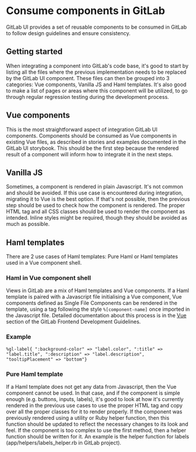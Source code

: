 # Consume components in GitLab

GitLab UI provides a set of reusable components to be consumed in GitLab to follow design guidelines and ensure consistency.

## Getting started

When integrating a component into GitLab's code base, it's good to start by listing all the files where the previous implementation needs to be replaced by the GitLab UI component. These files can then be grouped into 3 categories: Vue components, Vanilla JS and Haml templates. It's also good to make a list of pages or areas where this component will be utilized, to go through regular regression testing during the development process.

## Vue components

This is the most straightforward aspect of integration GitLab UI components. Components should be consumed as Vue components in existing Vue files, as described in stories and examples documented in the GitLab UI storybook. This should be the first step because the rendered result of a component will inform how to integrate it in the next steps.

## Vanilla JS

Sometimes, a component is rendered in plain Javascript. It's not common and should be avoided. If this use case is encountered during integration, migrating it to Vue is the best option. If that's not possible, then the previous step should be used to check how the component is rendered. The proper HTML tag and all CSS classes should be used to render the component as intended. Inline styles might be required, though they should be avoided as much as possible.

## Haml templates

There are 2 use cases of Haml templates: Pure Haml or Haml templates used in a Vue component shell.

### Haml in Vue component shell

Views in GitLab are a mix of Haml templates and Vue components. If a Haml template is paired with a Javascript file initialising a Vue component, Vue components defined as Single File Components can be rendered in the template, using a tag following the style `%[component-name]` once imported in the Javascript file. Detailed documentation about this process is in the [Vue](https://docs.gitlab.com/ee/development/fe_guide/vue.html#an-indexjs-file) section of the GitLab Frontend Development Guidelines.

### Example

```haml
%gl-label{ ":background-color" => "label.color", ":title" => "label.title", ":description" => "label.description", "tooltipPlacement" => "bottom"}
```

### Pure Haml template

If a Haml template does not get any data from Javascript, then the Vue component cannot be used. In that case, and if the component is simple enough (e.g. buttons, inputs, labels), it's good to look at how it's currently rendered in the previous use cases to use the proper HTML tag and copy over all the proper classes for it to render properly. If the component was previously rendered using a utility or Ruby helper function, then this function should be updated to reflect the necessary changes to its look and feel. If the component is too complex to use the first method, then a helper function should be written for it. An example is the helper function for labels (app/helpers/labels_helper.rb in GitLab project).

